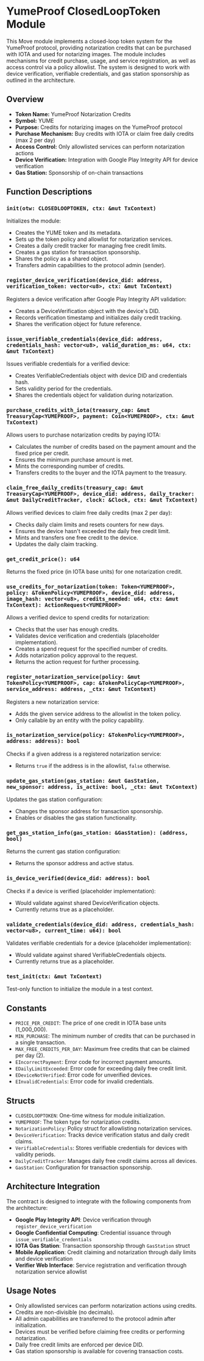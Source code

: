 # YumeProof ClosedLoopToken Module

This Move module implements a closed-loop token system for the YumeProof protocol, providing notarization credits that can be purchased with IOTA and used for notarizing images. The module includes mechanisms for credit purchase, usage, and service registration, as well as access control via a policy allowlist. The system is designed to work with device verification, verifiable credentials, and gas station sponsorship as outlined in the architecture.

## Overview
- **Token Name:** YumeProof Notarization Credits
- **Symbol:** YUME
- **Purpose:** Credits for notarizing images on the YumeProof protocol
- **Purchase Mechanism:** Buy credits with IOTA or claim free daily credits (max 2 per day)
- **Access Control:** Only allowlisted services can perform notarization actions
- **Device Verification:** Integration with Google Play Integrity API for device verification
- **Gas Station:** Sponsorship of on-chain transactions

## Function Descriptions

### `init(otw: CLOSEDLOOPTOKEN, ctx: &mut TxContext)`
Initializes the module:
- Creates the YUME token and its metadata.
- Sets up the token policy and allowlist for notarization services.
- Creates a daily credit tracker for managing free credit limits.
- Creates a gas station for transaction sponsorship.
- Shares the policy as a shared object.
- Transfers admin capabilities to the protocol admin (sender).

### `register_device_verification(device_did: address, verification_token: vector<u8>, ctx: &mut TxContext)`
Registers a device verification after Google Play Integrity API validation:
- Creates a DeviceVerification object with the device's DID.
- Records verification timestamp and initializes daily credit tracking.
- Shares the verification object for future reference.

### `issue_verifiable_credentials(device_did: address, credentials_hash: vector<u8>, valid_duration_ms: u64, ctx: &mut TxContext)`
Issues verifiable credentials for a verified device:
- Creates VerifiableCredentials object with device DID and credentials hash.
- Sets validity period for the credentials.
- Shares the credentials object for validation during notarization.

### `purchase_credits_with_iota(treasury_cap: &mut TreasuryCap<YUMEPROOF>, payment: Coin<YUMEPROOF>, ctx: &mut TxContext)`
Allows users to purchase notarization credits by paying IOTA:
- Calculates the number of credits based on the payment amount and the fixed price per credit.
- Ensures the minimum purchase amount is met.
- Mints the corresponding number of credits.
- Transfers credits to the buyer and the IOTA payment to the treasury.

### `claim_free_daily_credits(treasury_cap: &mut TreasuryCap<YUMEPROOF>, device_did: address, daily_tracker: &mut DailyCreditTracker, clock: &Clock, ctx: &mut TxContext)`
Allows verified devices to claim free daily credits (max 2 per day):
- Checks daily claim limits and resets counters for new days.
- Ensures the device hasn't exceeded the daily free credit limit.
- Mints and transfers one free credit to the device.
- Updates the daily claim tracking.

### `get_credit_price(): u64`
Returns the fixed price (in IOTA base units) for one notarization credit.

### `use_credits_for_notarization(token: Token<YUMEPROOF>, policy: &TokenPolicy<YUMEPROOF>, device_did: address, image_hash: vector<u8>, credits_needed: u64, ctx: &mut TxContext): ActionRequest<YUMEPROOF>`
Allows a verified device to spend credits for notarization:
- Checks that the user has enough credits.
- Validates device verification and credentials (placeholder implementation).
- Creates a spend request for the specified number of credits.
- Adds notarization policy approval to the request.
- Returns the action request for further processing.

### `register_notarization_service(policy: &mut TokenPolicy<YUMEPROOF>, cap: &TokenPolicyCap<YUMEPROOF>, service_address: address, _ctx: &mut TxContext)`
Registers a new notarization service:
- Adds the given service address to the allowlist in the token policy.
- Only callable by an entity with the policy capability.

### `is_notarization_service(policy: &TokenPolicy<YUMEPROOF>, address: address): bool`
Checks if a given address is a registered notarization service:
- Returns `true` if the address is in the allowlist, `false` otherwise.

### `update_gas_station(gas_station: &mut GasStation, new_sponsor: address, is_active: bool, _ctx: &mut TxContext)`
Updates the gas station configuration:
- Changes the sponsor address for transaction sponsorship.
- Enables or disables the gas station functionality.

### `get_gas_station_info(gas_station: &GasStation): (address, bool)`
Returns the current gas station configuration:
- Returns the sponsor address and active status.

### `is_device_verified(device_did: address): bool`
Checks if a device is verified (placeholder implementation):
- Would validate against shared DeviceVerification objects.
- Currently returns true as a placeholder.

### `validate_credentials(device_did: address, credentials_hash: vector<u8>, current_time: u64): bool`
Validates verifiable credentials for a device (placeholder implementation):
- Would validate against shared VerifiableCredentials objects.
- Currently returns true as a placeholder.

### `test_init(ctx: &mut TxContext)`
Test-only function to initialize the module in a test context.

## Constants
- `PRICE_PER_CREDIT`: The price of one credit in IOTA base units (1_000_000).
- `MIN_PURCHASE`: The minimum number of credits that can be purchased in a single transaction.
- `MAX_FREE_CREDITS_PER_DAY`: Maximum free credits that can be claimed per day (2).
- `EIncorrectPayment`: Error code for incorrect payment amounts.
- `EDailyLimitExceeded`: Error code for exceeding daily free credit limit.
- `EDeviceNotVerified`: Error code for unverified devices.
- `EInvalidCredentials`: Error code for invalid credentials.

## Structs
- `CLOSEDLOOPTOKEN`: One-time witness for module initialization.
- `YUMEPROOF`: The token type for notarization credits.
- `NotarizationPolicy`: Policy struct for allowlisting notarization services.
- `DeviceVerification`: Tracks device verification status and daily credit claims.
- `VerifiableCredentials`: Stores verifiable credentials for devices with validity periods.
- `DailyCreditTracker`: Manages daily free credit claims across all devices.
- `GasStation`: Configuration for transaction sponsorship.

## Architecture Integration
The contract is designed to integrate with the following components from the architecture:
- **Google Play Integrity API**: Device verification through `register_device_verification`
- **Google Confidential Computing**: Credential issuance through `issue_verifiable_credentials`
- **IOTA Gas Station**: Transaction sponsorship through `GasStation` struct
- **Mobile Application**: Credit claiming and notarization through daily limits and device verification
- **Verifier Web Interface**: Service registration and verification through notarization service allowlist

## Usage Notes
- Only allowlisted services can perform notarization actions using credits.
- Credits are non-divisible (no decimals).
- All admin capabilities are transferred to the protocol admin after initialization.
- Devices must be verified before claiming free credits or performing notarization.
- Daily free credit limits are enforced per device DID.
- Gas station sponsorship is available for covering transaction costs. 